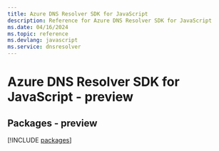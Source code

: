 ```yaml
---
title: Azure DNS Resolver SDK for JavaScript
description: Reference for Azure DNS Resolver SDK for JavaScript
ms.date: 04/16/2024
ms.topic: reference
ms.devlang: javascript
ms.service: dnsresolver
---
```

# Azure DNS Resolver SDK for JavaScript - preview
## Packages - preview
[!INCLUDE [packages](dns-resolver-index.md)]